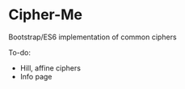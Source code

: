 # Cipher-Me
Bootstrap/ES6 implementation of common ciphers 

To-do:
* Hill, affine ciphers
* Info page

